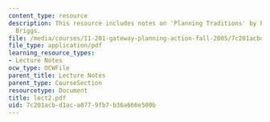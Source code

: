 ```yaml
---
content_type: resource
description: This resource includes notes on 'Planning Traditions' by Prof. de Souza
  Briggs.
file: /media/courses/11-201-gateway-planning-action-fall-2005/7c201acbd1aca0779fb7b36a666e500b_lect2.pdf
file_type: application/pdf
learning_resource_types:
- Lecture Notes
ocw_type: OCWFile
parent_title: Lecture Notes
parent_type: CourseSection
resourcetype: Document
title: lect2.pdf
uid: 7c201acb-d1ac-a077-9fb7-b36a666e500b
---
```

